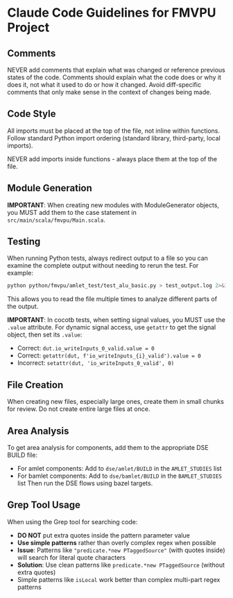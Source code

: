 # Claude Code Guidelines for FMVPU Project

## Comments
NEVER add comments that explain what was changed or reference previous states of the code. Comments should explain what the code does or why it does it, not what it used to do or how it changed. Avoid diff-specific comments that only make sense in the context of changes being made.

## Code Style
All imports must be placed at the top of the file, not inline within functions. Follow standard Python import ordering (standard library, third-party, local imports).

NEVER add imports inside functions - always place them at the top of the file.

## Module Generation
**IMPORTANT**: When creating new modules with ModuleGenerator objects, you MUST add them to the case statement in `src/main/scala/fmvpu/Main.scala`.

## Testing
When running Python tests, always redirect output to a file so you can examine the complete output without needing to rerun the test. For example:
```bash
python python/fmvpu/amlet_test/test_alu_basic.py > test_output.log 2>&1
```
This allows you to read the file multiple times to analyze different parts of the output.

**IMPORTANT**: In cocotb tests, when setting signal values, you MUST use the `.value` attribute. For dynamic signal access, use `getattr` to get the signal object, then set its `.value`:
- Correct: `dut.io_writeInputs_0_valid.value = 0`
- Correct: `getattr(dut, f'io_writeInputs_{i}_valid').value = 0`
- Incorrect: `setattr(dut, 'io_writeInputs_0_valid', 0)`

## File Creation
When creating new files, especially large ones, create them in small chunks for review. Do not create entire large files at once.

## Area Analysis
To get area analysis for components, add them to the appropriate DSE BUILD file:
- For amlet components: Add to `dse/amlet/BUILD` in the `AMLET_STUDIES` list
- For bamlet components: Add to `dse/bamlet/BUILD` in the `BAMLET_STUDIES` list
Then run the DSE flows using bazel targets.

## Grep Tool Usage
When using the Grep tool for searching code:
- **DO NOT** put extra quotes inside the pattern parameter value
- **Use simple patterns** rather than overly complex regex when possible
- **Issue**: Patterns like `"predicate.*new PTaggedSource"` (with quotes inside) will search for literal quote characters
- **Solution**: Use clean patterns like `predicate.*new PTaggedSource` (without extra quotes)
- Simple patterns like `isLocal` work better than complex multi-part regex patterns
